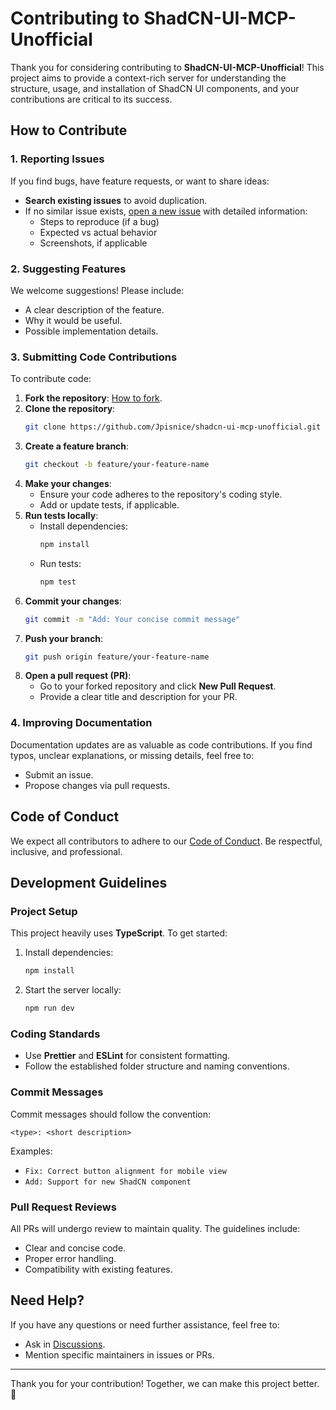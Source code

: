 # Contributing to ShadCN-UI-MCP-Unofficial

Thank you for considering contributing to **ShadCN-UI-MCP-Unofficial**! This project aims to provide a context-rich server for understanding the structure, usage, and installation of ShadCN UI components, and your contributions are critical to its success.

## How to Contribute

### 1. Reporting Issues
If you find bugs, have feature requests, or want to share ideas:
- **Search existing issues** to avoid duplication.
- If no similar issue exists, [open a new issue](https://github.com/Jpisnice/shadcn-ui-mcp-unofficial/issues/new) with detailed information:
  - Steps to reproduce (if a bug)
  - Expected vs actual behavior
  - Screenshots, if applicable

### 2. Suggesting Features
We welcome suggestions! Please include:
- A clear description of the feature.
- Why it would be useful.
- Possible implementation details.

### 3. Submitting Code Contributions
To contribute code:
1. **Fork the repository**: [How to fork](https://docs.github.com/en/get-started/quickstart/fork-a-repo).
2. **Clone the repository**:  
   ```bash
   git clone https://github.com/Jpisnice/shadcn-ui-mcp-unofficial.git
   ```
3. **Create a feature branch**:  
   ```bash
   git checkout -b feature/your-feature-name
   ```
4. **Make your changes**:
   - Ensure your code adheres to the repository's coding style.
   - Add or update tests, if applicable.
5. **Run tests locally**:
   - Install dependencies:  
     ```bash
     npm install
     ```
   - Run tests:  
     ```bash
     npm test
     ```
6. **Commit your changes**:  
   ```bash
   git commit -m "Add: Your concise commit message"
   ```
7. **Push your branch**:  
   ```bash
   git push origin feature/your-feature-name
   ```
8. **Open a pull request (PR)**:  
   - Go to your forked repository and click **New Pull Request**.
   - Provide a clear title and description for your PR.

### 4. Improving Documentation
Documentation updates are as valuable as code contributions. If you find typos, unclear explanations, or missing details, feel free to:
- Submit an issue.
- Propose changes via pull requests.

## Code of Conduct
We expect all contributors to adhere to our [Code of Conduct](https://github.com/Jpisnice/shadcn-ui-mcp-unofficial/blob/master/CODE_OF_CONDUCT.md). Be respectful, inclusive, and professional.

## Development Guidelines

### Project Setup
This project heavily uses **TypeScript**. To get started:
1. Install dependencies:  
   ```bash
   npm install
   ```
2. Start the server locally:  
   ```bash
   npm run dev
   ```

### Coding Standards
- Use **Prettier** and **ESLint** for consistent formatting.
- Follow the established folder structure and naming conventions.

### Commit Messages
Commit messages should follow the convention:
```
<type>: <short description>
```
Examples:
- `Fix: Correct button alignment for mobile view`
- `Add: Support for new ShadCN component`

### Pull Request Reviews
All PRs will undergo review to maintain quality. The guidelines include:
- Clear and concise code.
- Proper error handling.
- Compatibility with existing features.

## Need Help?
If you have any questions or need further assistance, feel free to:
- Ask in [Discussions](https://github.com/Jpisnice/shadcn-ui-mcp-unofficial/discussions).
- Mention specific maintainers in issues or PRs.

---

Thank you for your contribution! Together, we can make this project better. 🚀

